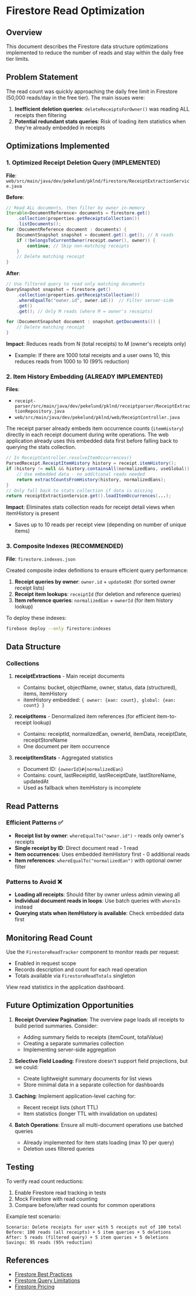 # Firestore Read Optimization

## Overview
This document describes the Firestore data structure optimizations implemented to reduce the number of reads and stay within the daily free tier limits.

## Problem Statement
The read count was quickly approaching the daily free limit in Firestore (50,000 reads/day in the free tier). The main issues were:

1. **Inefficient deletion queries**: `deleteReceiptsForOwner()` was reading ALL receipts then filtering
2. **Potential redundant stats queries**: Risk of loading item statistics when they're already embedded in receipts

## Optimizations Implemented

### 1. Optimized Receipt Deletion Query (IMPLEMENTED)

**File**: `web/src/main/java/dev/pekelund/pklnd/firestore/ReceiptExtractionService.java`

**Before**:
```java
// Read ALL documents, then filter by owner in-memory
Iterable<DocumentReference> documents = firestore.get()
    .collection(properties.getReceiptsCollection())
    .listDocuments();
for (DocumentReference document : documents) {
    DocumentSnapshot snapshot = document.get().get(); // N reads
    if (!belongsToCurrentOwner(receipt.owner(), owner)) {
        continue; // Skip non-matching receipts
    }
    // Delete matching receipt
}
```

**After**:
```java
// Use filtered query to read only matching documents
QuerySnapshot snapshot = firestore.get()
    .collection(properties.getReceiptsCollection())
    .whereEqualTo("owner.id", owner.id())  // Filter server-side
    .get()
    .get(); // Only M reads (where M = owner's receipts)

for (DocumentSnapshot document : snapshot.getDocuments()) {
    // Delete matching receipt
}
```

**Impact**: Reduces reads from N (total receipts) to M (owner's receipts only)
- Example: If there are 1000 total receipts and a user owns 10, this reduces reads from 1000 to 10 (99% reduction)

### 2. Item History Embedding (ALREADY IMPLEMENTED)

**Files**: 
- `receipt-parser/src/main/java/dev/pekelund/pklnd/receiptparser/ReceiptExtractionRepository.java`
- `web/src/main/java/dev/pekelund/pklnd/web/ReceiptController.java`

The receipt parser already embeds item occurrence counts (`itemHistory`) directly in each receipt document during write operations. The web application already uses this embedded data first before falling back to querying the stats collection.

```java
// In ReceiptController.resolveItemOccurrences()
ParsedReceipt.ReceiptItemHistory history = receipt.itemHistory();
if (history != null && history.containsAll(normalizedEans, useGlobal)) {
    // Use embedded data - no additional reads needed
    return extractCountsFromHistory(history, normalizedEans);
}
// Only fall back to stats collection if data is missing
return receiptExtractionService.get().loadItemOccurrences(...);
```

**Impact**: Eliminates stats collection reads for receipt detail views when itemHistory is present
- Saves up to 10 reads per receipt view (depending on number of unique items)

### 3. Composite Indexes (RECOMMENDED)

**File**: `firestore.indexes.json`

Created composite index definitions to ensure efficient query performance:

1. **Receipt queries by owner**: `owner.id` + `updatedAt` (for sorted owner receipt lists)
2. **Receipt item lookups**: `receiptId` (for deletion and reference queries)
3. **Item reference queries**: `normalizedEan` + `ownerId` (for item history lookup)

To deploy these indexes:
```bash
firebase deploy --only firestore:indexes
```

## Data Structure

### Collections

1. **receiptExtractions** - Main receipt documents
   - Contains: bucket, objectName, owner, status, data (structured), items, itemHistory
   - itemHistory embedded: `{ owner: {ean: count}, global: {ean: count} }`

2. **receiptItems** - Denormalized item references (for efficient item-to-receipt lookup)
   - Contains: receiptId, normalizedEan, ownerId, itemData, receiptDate, receiptStoreName
   - One document per item occurrence

3. **receiptItemStats** - Aggregated statistics
   - Document ID: `{ownerId}#{normalizedEan}`
   - Contains: count, lastReceiptId, lastReceiptDate, lastStoreName, updatedAt
   - Used as fallback when itemHistory is incomplete

## Read Patterns

### Efficient Patterns ✅
- **Receipt list by owner**: `whereEqualTo("owner.id")` - reads only owner's receipts
- **Single receipt by ID**: Direct document read - 1 read
- **Item occurrences**: Uses embedded itemHistory first - 0 additional reads
- **Item references**: `whereEqualTo("normalizedEan")` with optional owner filter

### Patterns to Avoid ❌
- **Loading all receipts**: Should filter by owner unless admin viewing all
- **Individual document reads in loops**: Use batch queries with `whereIn` instead
- **Querying stats when itemHistory is available**: Check embedded data first

## Monitoring Read Count

Use the `FirestoreReadTracker` component to monitor reads per request:
- Enabled in request scope
- Records description and count for each read operation
- Totals available via `FirestoreReadTotals` singleton

View read statistics in the application dashboard.

## Future Optimization Opportunities

1. **Receipt Overview Pagination**: The overview page loads all receipts to build period summaries. Consider:
   - Adding summary fields to receipts (itemCount, totalValue)
   - Creating a separate summaries collection
   - Implementing server-side aggregation

2. **Selective Field Loading**: Firestore doesn't support field projections, but we could:
   - Create lightweight summary documents for list views
   - Store minimal data in a separate collection for dashboards

3. **Caching**: Implement application-level caching for:
   - Recent receipt lists (short TTL)
   - Item statistics (longer TTL with invalidation on updates)

4. **Batch Operations**: Ensure all multi-document operations use batched queries
   - Already implemented for item stats loading (max 10 per query)
   - Deletion uses filtered queries

## Testing

To verify read count reductions:

1. Enable Firestore read tracking in tests
2. Mock Firestore with read counting
3. Compare before/after read counts for common operations

Example test scenario:
```
Scenario: Delete receipts for user with 5 receipts out of 100 total
Before: 100 reads (all receipts) + 5 item queries + 5 deletions
After: 5 reads (filtered query) + 5 item queries + 5 deletions
Savings: 95 reads (95% reduction)
```

## References

- [Firestore Best Practices](https://firebase.google.com/docs/firestore/best-practices)
- [Firestore Query Limitations](https://firebase.google.com/docs/firestore/query-data/queries)
- [Firestore Pricing](https://firebase.google.com/pricing)
